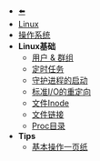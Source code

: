 - [⬅️](/README)
- [Linux](linux/)
- [操作系统](linux/os)
- **Linux基础**
    - [用户 & 群组](linux/user-management)
    - [定时任务](linux/cron)
    - [守护进程的启动](linux/daemon)
    - [标准I/O的重定向](linux/stdio-redirect)
    - [文件Inode](linux/inode)
    - [文件链接](linux/link)
    - [Proc目录](linux/proc)
- **Tips**
    - [基本操作一页纸](linux/basic)